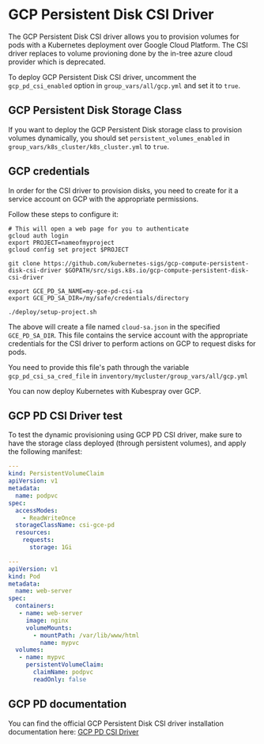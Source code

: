 # GCP Persistent Disk CSI Driver

The GCP Persistent Disk CSI driver allows you to provision volumes for pods with a Kubernetes deployment over Google Cloud Platform. The CSI driver replaces to volume provioning done by the in-tree azure cloud provider which is deprecated.

To deploy GCP Persistent Disk CSI driver, uncomment the `gcp_pd_csi_enabled` option in `group_vars/all/gcp.yml` and set it to `true`.

## GCP Persistent Disk Storage Class

If you want to deploy the GCP Persistent Disk storage class to provision volumes dynamically, you should set `persistent_volumes_enabled` in `group_vars/k8s_cluster/k8s_cluster.yml` to `true`.

## GCP credentials

In order for the CSI driver to provision disks, you need to create for it a service account on GCP with the appropriate permissions.

Follow these steps to configure it:

```ShellSession
# This will open a web page for you to authenticate
gcloud auth login
export PROJECT=nameofmyproject
gcloud config set project $PROJECT

git clone https://github.com/kubernetes-sigs/gcp-compute-persistent-disk-csi-driver $GOPATH/src/sigs.k8s.io/gcp-compute-persistent-disk-csi-driver

export GCE_PD_SA_NAME=my-gce-pd-csi-sa
export GCE_PD_SA_DIR=/my/safe/credentials/directory

./deploy/setup-project.sh
```

The above will create a file named `cloud-sa.json` in the specified `GCE_PD_SA_DIR`. This file contains the service account with the appropriate credentials for the CSI driver to perform actions on GCP to request disks for pods.

You need to provide this file's path through the variable `gcp_pd_csi_sa_cred_file` in `inventory/mycluster/group_vars/all/gcp.yml`

You can now deploy Kubernetes with Kubespray over GCP.

## GCP PD CSI Driver test

To test the dynamic provisioning using GCP PD CSI driver, make sure to have the storage class deployed (through persistent volumes), and apply the following manifest:

```yml
---
kind: PersistentVolumeClaim
apiVersion: v1
metadata:
  name: podpvc
spec:
  accessModes:
    - ReadWriteOnce
  storageClassName: csi-gce-pd
  resources:
    requests:
      storage: 1Gi

---
apiVersion: v1
kind: Pod
metadata:
  name: web-server
spec:
  containers:
   - name: web-server
     image: nginx
     volumeMounts:
       - mountPath: /var/lib/www/html
         name: mypvc
  volumes:
   - name: mypvc
     persistentVolumeClaim:
       claimName: podpvc
       readOnly: false
```

## GCP PD documentation

You can find the official GCP Persistent Disk CSI driver installation documentation here: [GCP PD CSI Driver](https://github.com/kubernetes-sigs/gcp-compute-persistent-disk-csi-driver/blob/master/docs/kubernetes/user-guides/driver-install.md
)
